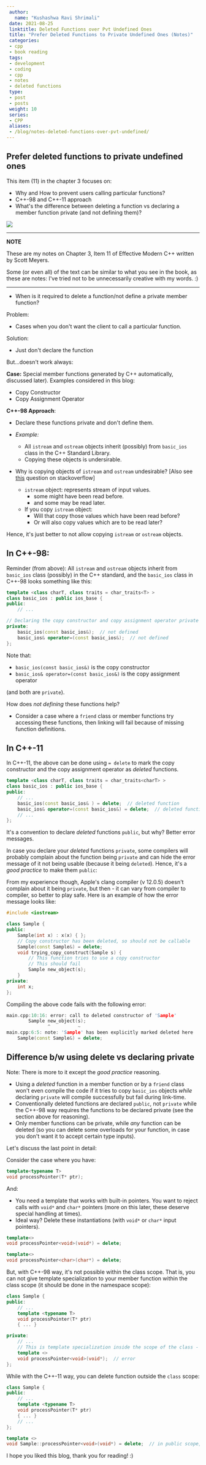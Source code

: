 ```yaml
---
 author:
   name: "Kushashwa Ravi Shrimali"
 date: 2021-08-25
 linktitle: Deleted Functions over Pvt Undefined Ones
 title: "Prefer Deleted Functions to Private Undefined Ones (Notes)"
 categories:
 - cpp
 - book reading
 tags:
 - development
 - coding
 - cpp
 - notes
 - deleted functions
 type:
 - post
 - posts
 weight: 10
 series:
 - CPP
 aliases:
 - /blog/notes-deleted-functions-over-pvt-undefined/
---
```


## Prefer deleted functions to private undefined ones

This item (11) in the chapter 3 focuses on:

* Why and How to prevent users calling particular functions?
* C++-98 and C++-11 approach
* What's the difference between deleting a function vs declaring a member function private (and not defining them)?

<!--more-->

<img src="/assets/Item-11-Notes.png"/>

---
**NOTE**

These are my notes on Chapter 3, Item 11 of Effective Modern C++ written by Scott Meyers.

Some (or even all) of the text can be similar to what you see in the book, as these are notes: I've tried not to be unnecessarily creative with my words. :)

---

* When is it required to delete a function/not define a private member function?

Problem:

- Cases when you don't want the client to call a particular function.

Solution:

- Just don't declare the function

But...doesn't work always:

**Case:** Special member functions generated by C++ automatically, discussed later). Examples considered in this blog:

* Copy Constructor
* Copy Assignment Operator

**C++-98 Approach**:

* Declare these functions private and don't define them.
* _Example:_
    * All `istream` and `ostream` objects inherit (possibly) from `basic_ios` class in the C++ Standard Library.
    * Copying these objects is undersirable.

* Why is copying objects of `istream` and `ostream` undesirable? [Also see [this](https://stackoverflow.com/questions/8785730/cannot-assign-or-copy-iostream-object) question on stackoverflow]
    - `istream` object: represents stream of input values.
        - some might have been read before.
        - and some may be read later.
    - If you copy `istream` object:
        - Will that copy those values which have been read before?
        - Or will also copy values which are to be read later?

Hence, it's just better to not allow copying `istream` or `ostream` objects.

## In C++-98:

Reminder (from above): All `istream` and `ostream` objects inherit from `basic_ios` class (possibly) in the C++ standard, and the `basic_ios` class in C++-98 looks something like this:

```cpp
template <class charT, class traits = char_traits<T> >
class basic_ios : public ios_base {
public:
    // ...

// Declaring the copy constructor and copy assignment operator private prohibits clients from calling them
private:
    basic_ios(const basic_ios&);  // not defined
    basic_ios& operator=(const basic_ios&);  // not defined
};
```

Note that:

* `basic_ios(const basic_ios&)` is the copy constructor
* `basic_ios& operator=(const basic_ios&)` is the copy assignment operator

(and both are `private`).

How does _not defining_ these functions help?

- Consider a case where a `friend` class or member functions try accessing these functions, then linking will fail because of missing function definitions.

## In C++-11

In C++-11, the above can be done using `= delete` to mark the copy constructor and the copy assignment operator as _deleted_ functions.

```cpp
template <class charT, class traits = char_traits<charT> >
class basic_ios : public ios_base {
public:
    // ...
    basic_ios(const basic_ios& ) = delete;  // deleted function
    basic_ios& operator=(const basic_ios&) = delete;  // deleted function
    // ...
};
```

It's a convention to declare _deleted_ functions `public`, but why? Better error messages.

In case you declare your _deleted_ functions `private`, some compilers will probably complain about the function being `private` and can hide the error message of it not being usable (because it being `deleted`). Hence, it's a _good practice_ to make them `public`:

From my experience though, Apple's clang compiler (v 12.0.5) doesn't complain about it being `private`, but then - it can vary from compiler to compiler, so better to play safe. Here is an example of how the error message looks like:

```cpp
#include <iostream>

class Sample {
public:
    Sample(int x) : x(x) { };
    // Copy constructor has been deleted, so should not be callable
    Sample(const Sample&) = delete;
    void trying_copy_construct(Sample s) {
        // This function tries to use a copy constructor
        // This should fail
        Sample new_object(s);
    }
private:
    int x;
};
```

Compiling the above code fails with the following error:

```cpp
main.cpp:10:16: error: call to deleted constructor of 'Sample'
        Sample new_object(s);
               ^          ~
main.cpp:6:5: note: 'Sample' has been explicitly marked deleted here
    Sample(const Sample&) = delete;
```

## Difference b/w using delete vs declaring private

Note: There is more to it except the _good practice_ reasoning.

- Using a _deleted_ function in a member function or by a `friend` class won't even compile the code if it tries to copy `basic_ios` objects _while_ declaring `private` will compile successfully but fail during link-time.
- Conventionally deleted functions are declared `public`, not `private` while the C++-98 way requires the functions to be declared private (see the section above for reasoning).
- Only member functions can be private, while _any_ function can be deleted (so you can delete some overloads for your function, in case you don't want it to accept certain type inputs).

Let's discuss the last point in detail:

Consider the case where you have:

```cpp
template<typename T>
void processPointer(T* ptr);
```

And:

- You need a template that works with built-in pointers. You want to reject calls with `void*` and `char*` pointers (more on this later, these deserve special handling at times).
- Ideal way? Delete these instantiations (with `void*` or `char*` input pointers).

```cpp
template<>
void processPointer<void>(void*) = delete;

template<>
void processPointer<char>(char*) = delete;
```

But, with C++-98 way, it's not possible within the class scope. That is, you can not give template specialization to your member function within the class scope (it should be done in the namespace scope):

```cpp
class Sample {
public:
    // ...
    template <typename T>
    void processPointer(T* ptr)
    { ... }

private:
    // ...
    // This is template specialization inside the scope of the class - not allowed
    template <>
    void processPointer<void>(void*);  // error
};
```

While with the C++-11 way, you can delete function outside the `class` scope:

```cpp
class Sample {
public:
    // ...
    template <typename T>
    void processPointer(T* ptr)
    { ... }
    // ...
};

template <>
void Sample::processPointer<void>(void*) = delete;  // in public scope, and deleted!
```

I hope you liked this blog, thank you for reading! :)
